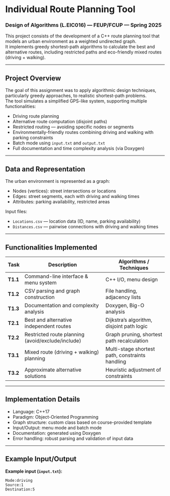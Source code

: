 # Individual Route Planning Tool  
### Design of Algorithms (L.EIC016) — FEUP/FCUP — Spring 2025  

This project consists of the development of a C++ route planning tool that models an urban environment as a weighted undirected graph.  
It implements greedy shortest-path algorithms to calculate the best and alternative routes, including restricted paths and eco-friendly mixed routes (driving + walking).

---

## Project Overview

The goal of this assignment was to apply algorithmic design techniques, particularly greedy approaches, to realistic shortest-path problems.  
The tool simulates a simplified GPS-like system, supporting multiple functionalities:

- Driving route planning  
- Alternative route computation (disjoint paths)  
- Restricted routing — avoiding specific nodes or segments  
- Environmentally-friendly routes combining driving and walking with parking constraints  
- Batch mode using `input.txt` and `output.txt`  
- Full documentation and time complexity analysis (via Doxygen)

---

## Data and Representation

The urban environment is represented as a graph:

- Nodes (vertices): street intersections or locations  
- Edges: street segments, each with driving and walking times  
- Attributes: parking availability, restricted areas  

Input files:
- `Locations.csv` — location data (ID, name, parking availability)  
- `Distances.csv` — pairwise connections with driving and walking times  

---

## Functionalities Implemented

| Task | Description | Algorithms / Techniques |
|------|--------------|--------------------------|
| **T1.1** | Command-line interface & menu system | C++ I/O, menu design |
| **T1.2** | CSV parsing and graph construction | File handling, adjacency lists |
| **T1.3** | Documentation and complexity analysis | Doxygen, Big-O analysis |
| **T2.1** | Best and alternative independent routes | Dijkstra’s algorithm, disjoint path logic |
| **T2.2** | Restricted route planning (avoid/exclude/include) | Graph pruning, shortest path recalculation |
| **T3.1** | Mixed route (driving + walking) planning | Multi-stage shortest path, constraints handling |
| **T3.2** | Approximate alternative solutions | Heuristic adjustment of constraints |

---

## Implementation Details

- Language: C++17  
- Paradigm: Object-Oriented Programming  
- Graph structure: custom class based on course-provided template  
- Input/Output: menu mode and batch mode  
- Documentation: generated using Doxygen  
- Error handling: robust parsing and validation of input data  

---

## Example Input/Output

**Example input (`input.txt`):**
```text
Mode:driving
Source:1
Destination:5
